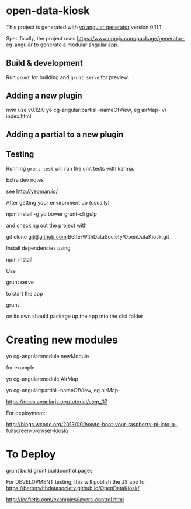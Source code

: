 
# open-data-kiosk

This project is generated with [yo angular generator](https://github.com/yeoman/generator-angular)
version 0.11.1.

Specifically, the project uses https://www.npmjs.com/package/generator-cg-angular to generate a modular angular app.

## Build & development

Run `grunt` for building and `grunt serve` for preview.


## Adding a new plugin

nvm use v0.12.0
yo cg-angular:partial -nameOfView, eg airMap-
vi index.html 

## Adding a partial to a new plugin

## Testing

Running `grunt test` will run the unit tests with karma.


Extra dev notes

see http://yeoman.io/

After getting your environment up (usually)

npm install -g yo bower grunt-cli gulp

and checking out the project with

git clone git@github.com:BetterWithDataSociety/OpenDataKiosk.git

Install dependencies using

npm install

Use

grunt serve

to start the app

grunt 

on its own should package up the app into the dist folder


# Creating new modules

yo cg-angular:module newModule

for example

yo cg-angular:module AirMap

yo cg-angular:partial -nameOfView, eg airMap-


https://docs.angularjs.org/tutorial/step_07




For deployment::

http://blogs.wcode.org/2013/09/howto-boot-your-raspberry-pi-into-a-fullscreen-browser-kiosk/

# To Deploy

grunt build
grunt buildcontrol:pages

For DEVELOPMENT testing, this will publish the JS app to https://betterwithdatasociety.github.io/OpenDataKiosk/

http://leafletjs.com/examples/layers-control.html
